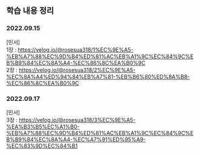 ## 학습 내용 정리

### 2022.09.15
[민서] <br>
1장 : https://velog.io/@rosesua318/1%EC%9E%A5-%EB%A7%88%EC%9D%B4%ED%81%AC%EB%A1%9C%EC%84%9C%EB%B9%84%EC%8A%A4-%EC%86%8C%EA%B0%9C <br>
2장 : https://velog.io/@rosesua318/2%EC%9E%A5-%EC%8A%A4%ED%94%84%EB%A7%81-%EB%B6%80%ED%8A%B8-%EC%86%8C%EA%B0%9C

### 2022.09.17
[민서] <br>
3장 : https://velog.io/@rosesua318/3%EC%9E%A5-%EA%B3%B5%EC%A1%B0-%EB%A7%88%EC%9D%B4%ED%81%AC%EB%A1%9C%EC%84%9C%EB%B9%84%EC%8A%A4-%EC%A7%91%ED%95%A9-%EC%83%9D%EC%84%B1 <br>
